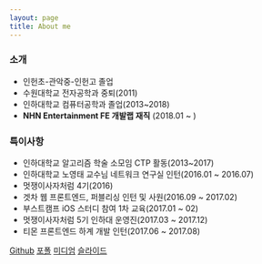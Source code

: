 ```yaml
---
layout: page
title: About me
---
```


### 소개
- 인헌초-관악중-인헌고 졸업<br/>
- 수원대학교 전자공학과 중퇴(2011)<br/>
- 인하대학교 컴퓨터공학과 졸업(2013~2018)<br/>
- **NHN Entertainment FE 개발랩 재직** (2018.01 ~ )<br/>

### 특이사항
- 인하대학교 알고리즘 학술 소모임 CTP 활동(2013~2017)
- 인하대학교 노영태 교수님 네트워크 연구실 인턴(2016.01 ~ 2016.07)
- 멋쟁이사자처럼 4기(2016)
- 겟차 웹 프론트엔드, 퍼블리싱 인턴 및 사원(2016.09 ~ 2017.02)
- 부스트캠프 iOS 스터디 참여 1차 교육(2017.01 ~ 02)
- 멋쟁이사자처럼 5기 인하대 운영진(2017.03 ~ 2017.12)
- 티몬 프론트엔드 하계 개발 인턴(2017.06 ~ 2017.08)


[Github](https://github.com/hanjungv)
[포폴](http://slides.com/junghan/portfolio/)
[미디엄](https://medium.com/@junghan_61455)
[슬라이드](https://slides.com/junghan)
